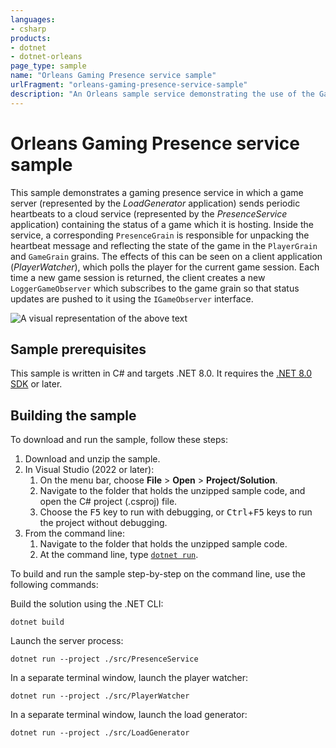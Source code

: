 ```yaml
---
languages:
- csharp
products:
- dotnet
- dotnet-orleans
page_type: sample
name: "Orleans Gaming Presence service sample"
urlFragment: "orleans-gaming-presence-service-sample"
description: "An Orleans sample service demonstrating the use of the Gaming Presence service."
---
```


# Orleans Gaming Presence service sample

This sample demonstrates a gaming presence service in which a game server (represented by the *LoadGenerator* application) sends periodic heartbeats to a cloud service (represented by the *PresenceService* application) containing the status of a game which it is hosting. Inside the service, a corresponding `PresenceGrain` is responsible for unpacking the heartbeat message and reflecting the state of the game in the `PlayerGrain` and `GameGrain` grains. The effects of this can be seen on a client application (*PlayerWatcher*), which polls the player for the current game session. Each time a new game session is returned, the client creates a new `LoggerGameObserver` which subscribes to the game grain so that status updates are pushed to it using the `IGameObserver` interface.

![A visual representation of the above text](PresenceService.svg)

## Sample prerequisites

This sample is written in C# and targets .NET 8.0. It requires the [.NET 8.0 SDK](https://dotnet.microsoft.com/download/dotnet/8.0) or later.

## Building the sample

To download and run the sample, follow these steps:

1. Download and unzip the sample.
2. In Visual Studio (2022 or later):
    1. On the menu bar, choose **File** > **Open** > **Project/Solution**.
    2. Navigate to the folder that holds the unzipped sample code, and open the C# project (.csproj) file.
    3. Choose the <kbd>F5</kbd> key to run with debugging, or <kbd>Ctrl</kbd>+<kbd>F5</kbd> keys to run the project without debugging.
3. From the command line:
   1. Navigate to the folder that holds the unzipped sample code.
   2. At the command line, type [`dotnet run`](https://docs.microsoft.com/dotnet/core/tools/dotnet-run).

To build and run the sample step-by-step on the command line, use the following commands:

Build the solution using the .NET CLI:

```dotnetcli
dotnet build
```

Launch the server process:

```dotnetcli
dotnet run --project ./src/PresenceService
```

In a separate terminal window, launch the player watcher:

```dotnetcli
dotnet run --project ./src/PlayerWatcher
```

In a separate terminal window, launch the load generator:

```dotnetcli
dotnet run --project ./src/LoadGenerator
```
